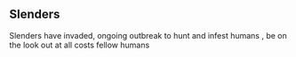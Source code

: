 ## Slenders

Slenders have invaded, ongoing outbreak to hunt and infest humans , be on the look out at all costs fellow humans
